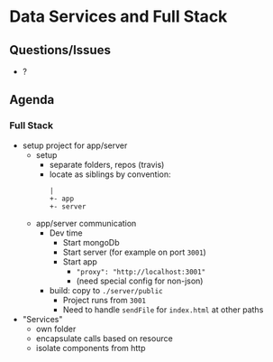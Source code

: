 Data Services and Full Stack
===

## Questions/Issues
* ?

## Agenda

### Full Stack

* setup project for app/server
    * setup
        * separate folders, repos (travis)
        * locate as siblings by convention:
            ```
            |
            +- app
            +- server
            ```
    * app/server communication
        * Dev time
            * Start mongoDb
            * Start server (for example on port `3001`)
            * Start app
                * `"proxy": "http://localhost:3001"`
                * (need special config for non-json)
        * build: copy to `./server/public`
            * Project runs from `3001`
            * Need to handle `sendFile` for `index.html` at other paths
* "Services"
    * own folder
    * encapsulate calls based on resource
    * isolate components from http